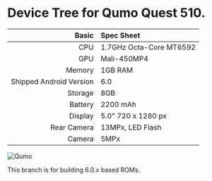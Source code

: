 Device Tree for Qumo Quest 510.
==============

Basic   | Spec Sheet
-------:|:-------------------------
CPU     | 1.7GHz Octa-Core MT6592
GPU     | Mali-450MP4
Memory  | 1GB RAM
Shipped Android Version | 6.0
Storage | 8GB
Battery | 2200 mAh
Display | 5.0" 720 x 1280 px
Rear Camera  | 13MPx, LED Flash
Camera  | 5MPx

![Qumo](http://www.avers.fm/static/uploaded/images/catalog/large/qumo_quest_510.jpg "Qumo Quest 510")

This branch is for building 6.0.x based ROMs.